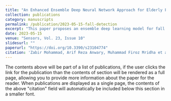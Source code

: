 ```yaml
---
title: "An Enhanced Ensemble Deep Neural Network Approach for Elderly Fall Detection System Based on Wearable Sensors"
collection: publications
category: manuscripts
permalink: /publication/2023-05-15-fall-detection
excerpt: "This paper proposes an ensemble deep learning model for fall detection using wearable sensors."
date: 2023-05-15
venue: "Sensors, Vol. 23, Issue 10"
slidesurl: ""
paperurl: "https://doi.org/10.3390/s23104774"
citation: 'Zabir Mohammad, Arif Reza Anwary, Muhammad Firoz Mridha et al. (2023). "An Enhanced Ensemble Deep Neural Network Approach for Elderly Fall Detection System Based on Wearable Sensors." <i>Sensors</i>.'
---
```


The contents above will be part of a list of publications, if the user clicks the link for the publication than the contents of section will be rendered as a full page, allowing you to provide more information about the paper for the reader. When publications are displayed as a single page, the contents of the above "citation" field will automatically be included below this section in a smaller font.
